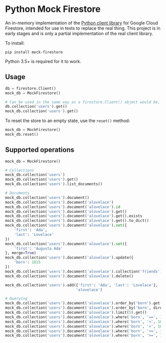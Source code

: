 # Python Mock Firestore

An in-memory implementation of the [Python client library](https://github.com/googleapis/google-cloud-python/tree/master/firestore) for Google Cloud Firestore, intended for use in tests to replace the real thing. This project is in early stages and is only a partial implementation of the real  client library.

To install:

`pip install mock-firestore`

Python 3.5+ is required for it to work.

## Usage

```python
db = firestore.Client()
mock_db = MockFirestore()

# Can be used in the same way as a firestore.Client() object would be, e.g.:
db.collection('users').get()
mock_db.collection('users').get()
```

To reset the store to an empty state, use the `reset()` method:
```python
mock_db = MockFirestore()
mock_db.reset()
```

## Supported operations

```python
mock_db = MockFirestore()

# Collections
mock_db.collection('users')
mock_db.collection('users').get()
mock_db.collection('users').list_documents()

# Documents
mock_db.collection('users').document()
mock_db.collection('users').document('alovelace')
mock_db.collection('users').document('alovelace').id
mock_db.collection('users').document('alovelace').get()
mock_db.collection('users').document('alovelace').get().exists
mock_db.collection('users').document('alovelace').get().to_dict()
mock_db.collection('users').document('alovelace').set({
    'first': 'Ada',
    'last': 'Lovelace'
})
mock_db.collection('users').document('alovelace').set({
    'first': 'Augusta Ada'
}, merge=True)
mock_db.collection('users').document('alovelace').update({
    'born': 1815
})
mock_db.collection('users').document('alovelace').collection('friends')
mock_db.collection('users').document('alovelace').delete()

mock_db.collection('users').add({'first': 'Ada', 'last': 'Lovelace'},
                                'alovelace')

# Querying
mock_db.collection('users').document('alovelace').order_by('born').get()
mock_db.collection('users').document('alovelace').order_by('born', direction='DESCENDING').get()
mock_db.collection('users').document('alovelace').limit(5).get()
mock_db.collection('users').document('alovelace').where('born', '==', 1815).get()
mock_db.collection('users').document('alovelace').where('born', '<', 1815).get()
mock_db.collection('users').document('alovelace').where('born', '>', 1815).get()
mock_db.collection('users').document('alovelace').where('born', '<=', 1815).get()
mock_db.collection('users').document('alovelace').where('born', '>=', 1815).get()
```
